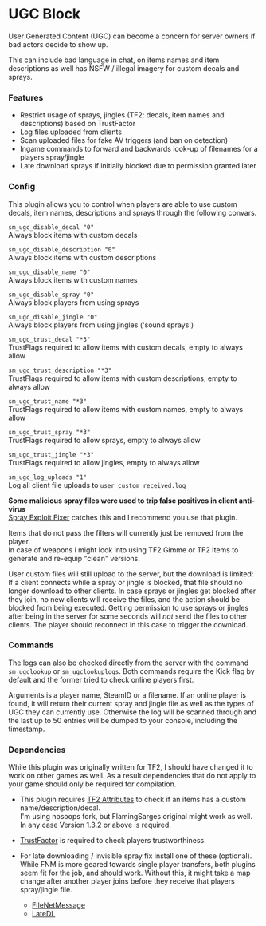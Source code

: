# UGC Block

User Generated Content (UGC) can become a concern for server owners if bad actors decide to show up.

This can include bad language in chat, on items names and item descriptions as well has NSFW / illegal imagery for custom decals and sprays.

### Features

* Restrict usage of sprays, jingles (TF2: decals, item names and descriptions) based on TrustFactor
* Log files uploaded from clients
* Scan uploaded files for fake AV triggers (and ban on detection)
* Ingame commands to forward and backwards look-up of filenames for a players spray/jingle
* Late download sprays if initially blocked due to permission granted later

### Config

This plugin allows you to control when players are able to use custom decals, item names, descriptions and sprays through the following convars.

`sm_ugc_disable_decal "0"`   
Always block items with custom decals

`sm_ugc_disable_description "0"`   
Always block items with custom descriptions

`sm_ugc_disable_name "0"`   
Always block items with custom names

`sm_ugc_disable_spray "0"`   
Always block players from using sprays

`sm_ugc_disable_jingle "0"`   
Always block players from using jingles ('sound sprays')

`sm_ugc_trust_decal "*3"`   
TrustFlags required to allow items with custom decals, empty to always allow

`sm_ugc_trust_description "*3"`   
TrustFlags required to allow items with custom descriptions, empty to always allow

`sm_ugc_trust_name "*3"`   
TrustFlags required to allow items with custom names, empty to always allow

`sm_ugc_trust_spray "*3"`   
TrustFlags required to allow sprays, empty to always allow

`sm_ugc_trust_jingle "*3"`   
TrustFlags required to allow jingles, empty to always allow

`sm_ugc_log_uploads "1"`   
Log all client file uploads to `user_custom_received.log`

**Some malicious spray files were used to trip false positives in client anti-virus**   
[Spray Exploit Fixer](https://forums.alliedmods.net/showthread.php?t=323447) catches this and I recommend you use that plugin.

Items that do not pass the filters will currently just be removed from the player.   
In case of weapons i might look into using TF2 Gimme or TF2 Items to generate and re-equip "clean" versions.

User custom files will still upload to the server, but the download is limited:   
If a client connects while a spray or jingle is blocked, that file should no longer download to other clients.
In case sprays or jingles get blocked after they join, no new clients will receive the files, and the action should
be blocked from being executed.
Getting permission to use sprays or jingles after being in the server for some seconds will *not* send the files
to other clients. The player should reconnect in this case to trigger the download.

### Commands

The logs can also be checked directly from the server with the command `sm_ugclookup` or `sm_ugclookuplogs`.
Both commands require the Kick flag by default and the former tried to check online players first.

Arguments is a player name, SteamID or a filename. If an online player is found, it will return their current
spray and jingle file as well as the types of UGC they can currently use. Otherwise the log will be scanned through
and the last up to 50 entries will be dumped to your console, including the timestamp.

### Dependencies

While this plugin was originally written for TF2, I should have changed it to work on other games as well.
As a result dependencies that do not apply to your game should only be required for compilation.

* This plugin requires [TF2 Attributes](https://github.com/nosoop/tf2attributes) to check if an items has a custom name/description/decal.   
  I'm using nosoops fork, but FlamingSarges original might work as well. In any case Version 1.3.2 or above is required.
* [TrustFactor](https://github.com/DosMike/SM-TrustFactor) is required to check players trustworthiness.

* For late downloading / invisible spray fix install one of these (optional). While FNM is more geared towards single player transfers, both
  plugins seem fit for the job, and should work. Without this, it might take a map change after another player joins before they receive that
  players spray/jingle file.
  * [FileNetMessage](https://forums.alliedmods.net/showthread.php?t=233549)
  * [LateDL](https://forums.alliedmods.net/showthread.php?t=305153)